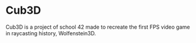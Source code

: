 # Cub3D
Cub3D is a project of school 42 made to recreate the first FPS video game in raycasting history, Wolfenstein3D.
